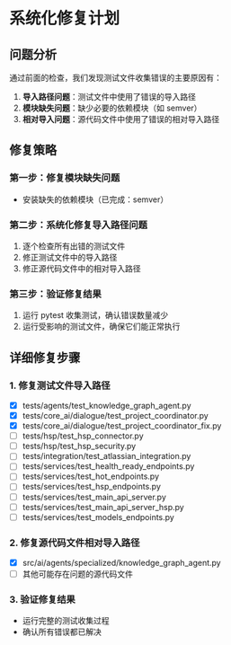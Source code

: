 # 系统化修复计划

## 问题分析

通过前面的检查，我们发现测试文件收集错误的主要原因有：

1. **导入路径问题**：测试文件中使用了错误的导入路径
2. **模块缺失问题**：缺少必要的依赖模块（如 semver）
3. **相对导入问题**：源代码文件中使用了错误的相对导入路径

## 修复策略

### 第一步：修复模块缺失问题
- 安装缺失的依赖模块（已完成：semver）

### 第二步：系统化修复导入路径问题
1. 逐个检查所有出错的测试文件
2. 修正测试文件中的导入路径
3. 修正源代码文件中的相对导入路径

### 第三步：验证修复结果
1. 运行 pytest 收集测试，确认错误数量减少
2. 运行受影响的测试文件，确保它们能正常执行

## 详细修复步骤

### 1. 修复测试文件导入路径
- [x] tests/agents/test_knowledge_graph_agent.py
- [x] tests/core_ai/dialogue/test_project_coordinator.py
- [x] tests/core_ai/dialogue/test_project_coordinator_fix.py
- [ ] tests/hsp/test_hsp_connector.py
- [ ] tests/hsp/test_hsp_security.py
- [ ] tests/integration/test_atlassian_integration.py
- [ ] tests/services/test_health_ready_endpoints.py
- [ ] tests/services/test_hot_endpoints.py
- [ ] tests/services/test_hsp_endpoints.py
- [ ] tests/services/test_main_api_server.py
- [ ] tests/services/test_main_api_server_hsp.py
- [ ] tests/services/test_models_endpoints.py

### 2. 修复源代码文件相对导入路径
- [x] src/ai/agents/specialized/knowledge_graph_agent.py
- [ ] 其他可能存在问题的源代码文件

### 3. 验证修复结果
- 运行完整的测试收集过程
- 确认所有错误都已解决